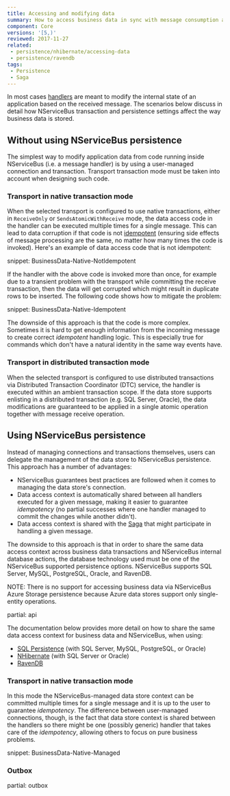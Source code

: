 ```yaml
---
title: Accessing and modifying data
summary: How to access business data in sync with message consumption and modifications to NServiceBus-controlled data.
component: Core
versions: '[5,)'
reviewed: 2017-11-27
related:
 - persistence/nhibernate/accessing-data
 - persistence/ravendb
tags:
 - Persistence
 - Saga
---
```


In most cases [handlers](/nservicebus/handlers/) are meant to modify the internal state of an application based on the received message. The scenarios below discuss in detail how NServiceBus transaction and persistence settings affect the way business data is stored.


## Without using NServiceBus persistence

The simplest way to modify application data from code running inside NServiceBus (i.e. a message handler) is by using a user-managed connection and transaction. Transport transaction mode must be taken into account when designing such code.


### Transport in native transaction mode

When the selected transport is configured to use native transactions, either in `ReceiveOnly` or `SendsAtomicWithReceive` mode, the data access code in the handler can be executed multiple times for a single message. This can lead to data corruption if that code is not [idempotent](https://www.enterpriseintegrationpatterns.com/patterns/messaging/IdempotentReceiver.html) (ensuring side effects of message processing are the same, no matter how many times the code is invoked). Here's an example of data access code that is not idempotent:

snippet: BusinessData-Native-NotIdempotent

If the handler with the above code is invoked more than once, for example due to a transient problem with the transport while committing the receive transaction, then the data will get corrupted which might result in duplicate rows to be inserted. The following code shows how to mitigate the problem:

snippet: BusinessData-Native-Idempotent

The downside of this approach is that the code is more complex. Sometimes it is hard to get enough information from the incoming message to create correct *idempotent* handling logic. This is especially true for commands which don't have a natural identity in the same way events have.


### Transport in distributed transaction mode

When the selected transport is configured to use distributed transactions via Distributed Transaction Coordinator (DTC) service, the handler is executed within an ambient transaction scope. If the data store supports enlisting in a distributed transaction (e.g. SQL Server, Oracle), the data modifications are guaranteed to be applied in a single atomic operation together with message receive operation.


## Using NServiceBus persistence

Instead of managing connections and transactions themselves, users can delegate the management of the data store to NServiceBus persistence. This approach has a number of advantages:

 * NServiceBus guarantees best practices are followed when it comes to managing the data store's connection.
 * Data access context is automatically shared between all handlers executed for a given message, making it easier to guarantee *idempotency* (no partial successes where one handler managed to commit the changes while another didn't).
 * Data access context is shared with the [Saga](/nservicebus/sagas) that might participate in handling a given message.

The downside to this approach is that in order to share the same data access context across business data transactions and NServiceBus internal database actions, the database technology used must be one of the NServiceBus supported persistence options. NServiceBus supports SQL Server, MySQL, PostgreSQL, Oracle, and RavenDB.

NOTE: There is no support for accessing business data via NServiceBus Azure Storage persistence because Azure data stores support only single-entity operations.

partial: api

The documentation below provides more detail on how to share the same data access context for business data and NServiceBus, when using:

 * [SQL Persistence](/persistence/sql/accessing-data.md) (with SQL Server, MySQL, PostgreSQL, or Oracle)
 * [NHibernate](/persistence/nhibernate/accessing-data.md) (with SQL Server or Oracle)
 * [RavenDB](/persistence/ravendb/#shared-session)


### Transport in native transaction mode

In this mode the NServiceBus-managed data store context can be committed multiple times for a single message and it is up to the user to guarantee *idempotency*. The difference between user-managed connections, though, is the fact that data store context is shared between the handlers so there might be one (possibly generic) handler that takes care of the *idempotency*, allowing others to focus on pure business problems.

snippet: BusinessData-Native-Managed


### Outbox

partial: outbox
